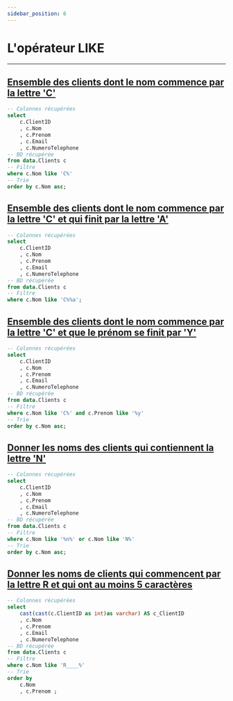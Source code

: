 ```yaml
---
sidebar_position: 6
---
```


# L'opérateur LIKE

---

## <u>Ensemble des clients dont le nom commence par la lettre 'C'</u>

<!-- Requête SQL -->

```sql ex1
-- Colonnes récupérées
select
    c.ClientID
    , c.Nom
    , c.Prenom
    , c.Email
    , c.NumeroTelephone
-- BD récupérée
from data.Clients c
-- Filtre
where c.Nom like 'C%'
-- Trie
order by c.Nom asc;
```

<!-- Table -->
<DataTable data={ex1} search=true rowShading=true>
    <Column
        id=Nom
        align=center
    />
    <Column
        id=Prenom
        align=center
    />
    <Column
        id=Email
        align=center
    />
    <Column
        id=NumeroTelephone
        title=Telephone
        align=center
    />
    <Column
        id=ClientID
        title="N° client"
        align=center
    />
</DataTable>

## <u>Ensemble des clients dont le nom commence par la lettre 'C' et qui finit par la lettre 'A'</u>

<!-- Requête SQL -->

```sql ex2
-- Colonnes récupérées
select
    c.ClientID
    , c.Nom
    , c.Prenom
    , c.Email
    , c.NumeroTelephone
-- BD récupérée
from data.Clients c
-- Filtre
where c.Nom like 'C%%a';
```

<!-- Table -->
<DataTable data={ex2}>
    <Column
        id=Nom
        align=center
    />
    <Column
        id=Prenom
        align=center
    />
    <Column
        id=Email
        align=center
    />
    <Column
        id=NumeroTelephone
        titlee=Telephone
        align=center
    />
    <Column
        id=ClientID
        title="N° client"
        align=center
    />
</DataTable>

## <u>Ensemble des clients dont le nom commence par la lettre 'C' et que le prénom se finit par 'Y'</u>

<!-- Requête SQL -->

```sql ex3
-- Colonnes récupérées
select
    c.ClientID
    , c.Nom
    , c.Prenom
    , c.Email
    , c.NumeroTelephone
-- BD récupérée
from data.Clients c
-- Filtre
where c.Nom like 'C%' and c.Prenom like '%y'
-- Trie
order by c.Nom asc;
```

<!-- Table -->
<DataTable data={ex3} rowShading=true>
    <Column
        id=Nom
        align=center
    />
    <Column
        id=Prenom
        align=center
    />
    <Column
        id=Email
        align=center
    />
    <Column
        id=NumeroTelephone
        title=Telephone
        align=center
    />
    <Column
        id=ClientID
        title="N° client"
        align=center
    />
</DataTable>

## <u>Donner les noms des clients qui contiennent la lettre 'N'</u>

<!-- Requête SQL -->

```sql ex4
-- Colonnes récupérées
select
    c.ClientID
    , c.Nom
    , c.Prenom
    , c.Email
    , c.NumeroTelephone
-- BD récupérée
from data.Clients c
-- Filtre
where c.Nom like '%n%' or c.Nom like 'N%'
-- Trie
order by c.Nom asc;
```

<!-- Table -->
<DataTable data={ex4} search=true rowShading=true>
    <Column
        id=Nom
        align=center
    />
    <Column
        id=Prenom
        align=center
    />
    <Column
        id=Email
        align=center
    />
    <Column
        id=NumeroTelephone
        title=Telephone
        align=center
    />
    <Column
        id=ClientID
        title="N° client"
        align=center
    />
</DataTable>

## <u>Donner les noms de clients qui commencent par la lettre R et qui ont au moins 5 caractères</u>

<!-- Requête SQL -->

```sql query5
-- Colonnes récupérées
select
    cast(cast(c.ClientID as int)as varchar) AS c_ClientID
    , c.Nom
    , c.Prenom
    , c.Email
    , c.NumeroTelephone
-- BD récupérée
from data.Clients c
-- Filtre
where c.Nom like 'R____%'
-- Trie
order by
    c.Nom
    , c.Prenom ;
```

<!-- Table -->

<DataTable data={query5} search=true rows=15>
    <Column id=Nom align=center/>
    <Column id=Prenom align=center/>
    <Column id=Email align=center/>
    <Column id=NumeroTelephone title=Telephone align=center/>
    <Column id=c_ClientID title='N° client' align=center/>
</DataTable>
